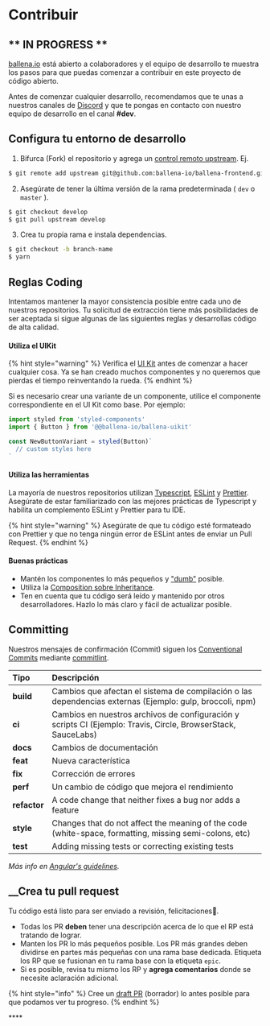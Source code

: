 # Contribuir

##  **\*\* IN PROGRESS** \*\*

[ballena.io](https://ballena.io/) está abierto a colaboradores y el equipo de desarrollo te muestra los pasos para que puedas comenzar a contribuir en este proyecto de código abierto. 

Antes de comenzar cualquier desarrollo, recomendamos que te unas a nuestros canales de [Discord](https://discord.gg/ydRbEAaqqc) y que te pongas en contacto con nuestro equipo de desarrollo en el canal **\#dev**.

## Configura tu entorno de desarrollo

1. Bifurca \(Fork\) el repositorio y agrega un [control remoto upstream](https://docs.github.com/en/github/collaborating-with-issues-and-pull-requests/configuring-a-remote-for-a-fork). Ej.

```bash
$ git remote add upstream git@github.com:ballena-io/ballena-frontend.git
```

2. Asegúrate de tener la última versión de la rama predeterminada \( `dev` o `master` \).

```bash
$ git checkout develop
$ git pull upstream develop
```

3. Crea tu propia rama e instala dependencias.

```bash
$ git checkout -b branch-name
$ yarn
```



## Reglas Coding

Intentamos mantener la mayor consistencia posible entre cada uno de nuestros repositorios. Tu solicitud de extracción tiene más posibilidades de ser aceptada si sigue algunas de las siguientes reglas y desarrollas código de alta calidad.



#### Utiliza el UIKit

{% hint style="warning" %}
Verifica el [UI Kit](https://github.com/ballena-io/ballena-uikit) antes de comenzar a hacer cualquier cosa. Ya se han creado muchos componentes y no queremos que pierdas el tiempo reinventando la rueda.
{% endhint %}

Si es necesario crear una variante de un componente, utilice el componente correspondiente en el UI Kit como base. Por ejemplo:

```javascript
import styled from 'styled-components'
import { Button } from '@@ballena-io/ballena-uikit'

const NewButtonVariant = styled(Button)`
  // custom styles here
`
```

#### 

#### Utiliza las herramientas

La mayoría de nuestros repositorios utilizan [Typescript](https://www.typescriptlang.org/docs), [ESLint](https://eslint.org/docs/user-guide/getting-started) y [Prettier](https://prettier.io/). Asegúrate de estar familiarizado con las mejores prácticas de Typescript y habilita un complemento ESLint y Prettier para tu IDE.

{% hint style="warning" %}
Asegúrate de que tu código esté formateado con Prettier y que no tenga ningún error de ESLint antes de enviar un Pull Request.
{% endhint %}



#### Buenas prácticas

* Mantén los componentes lo más pequeños y ["dumb"](https://en.wikipedia.org/wiki/Pure_function) posible. 
* Utiliza la [Composition sobre Inheritance](https://reactjs.org/docs/composition-vs-inheritance.html). 
* Ten en cuenta que tu código será leído y mantenido por otros desarrolladores. Hazlo lo más claro y fácil de actualizar posible.

## Committing

Nuestros mensajes de confirmación \(Commit\) siguen los [Conventional Commits](https://www.conventionalcommits.org/en/v1.0.0/) mediante [commitlint](https://commitlint.js.org/#/).‌

| Tipo | Descripción |
| :--- | :--- |
| **build** | Cambios que afectan el sistema de compilación o las dependencias externas \(Ejemplo: gulp, broccoli, npm\) |
| **ci** | Cambios en nuestros archivos de configuración y scripts CI \(Ejemplo: Travis, Circle, BrowserStack, SauceLabs\) |
| **docs** | Cambios de documentación |
| **feat** | Nueva característica |
| **fix** | Corrección de errores |
| **perf** | Un cambio de código que mejora el rendimiento |
| **refactor** | A code change that neither fixes a bug nor adds a feature |
| **style** | Changes that do not affect the meaning of the code \(white-space, formatting, missing semi-colons, etc\) |
| **test** | Adding missing tests or correcting existing tests |

_Más info en_ [_Angular's guidelines_](https://github.com/angular/angular/blob/22b96b9/CONTRIBUTING.md#type)_._

## _​_Crea tu pull request 

Tu código está listo para ser enviado a revisión, felicitaciones🥳_._

* Todas los PR **deben** tener una descripción acerca de lo que el RP está tratando de lograr.
* Manten los PR lo más pequeños posible. Los PR más grandes deben dividirse en partes más pequeñas con una rama base dedicada. Etiqueta los RP que se fusionan en tu rama base con la etiqueta `epic`.
* Si es posible, revisa tu mismo los RP y **agrega comentarios** donde se necesite aclaración adicional.

{% hint style="info" %}
Cree un [draft PR](https://github.blog/2019-02-14-introducing-draft-pull-requests/) \(borrador\) lo antes posible para que podamos ver tu progreso.
{% endhint %}



\*\*\*\*

